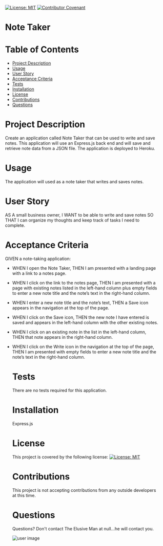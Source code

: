 
  
  [![License: MIT](https://img.shields.io/badge/License-MIT-yellow.svg)](https://opensource.org/licenses/MIT) [![Contributor Covenant](https://img.shields.io/badge/Contributor%20Covenant-v2.0%20adopted-ff69b4.svg)](https://www.contributor-covenant.org/version/2/0/code_of_conduct/)
  
  # **Note Taker**
  # Table of Contents
  * [Project Description](#Project-Description)
  * [Usage](#Usage)
  * [User Story](#user-story)
  * [Acceptance Criteria](#acceptance-criteria)
  * [Tests](#Tests)
  * [Installation](#Installation)
  * [License](#License)
  * [Contributions](#Contributions)
  * [Questions](#Questions)

  # Project Description
  Create an application called Note Taker that can be used to write and save notes. This application will use an Express.js back end and will save and retrieve note data from a JSON file. The application is deployed to Heroku.

  # Usage
  The application will used as a note taker that writes and saves notes.

  # User Story
  AS A small business owner, I WANT to be able to write and save notes 
  SO THAT I can organize my thoughts and keep track of tasks I need to complete.

  # Acceptance Criteria
  GIVEN a note-taking application:
- WHEN I open the Note Taker, THEN I am presented with a landing page with a link to a notes page.
- WHEN I click on the link to the notes page, THEN I am presented with a page with existing notes listed in the left-hand column    plus empty fields to enter a new note title and the note’s text in the right-hand column.
- WHEN I enter a new note title and the note’s text, THEN a Save icon appears in the navigation at the top of the page.
- WHEN I click on the Save icon, THEN the new note I have entered is saved and appears in the left-hand column with the other existing notes.
- WHEN I click on an existing note in the list in the left-hand column, THEN that note appears in the right-hand column.
- WHEN I click on the Write icon in the navigation at the top of the page, THEN I am presented with empty fields to enter a new note title and the note’s text in the right-hand column.

  # Tests
  There are no tests required for this application.

  # Installation
  Express.js

  # License
  This project is covered by the following license: 
  [![License: MIT](https://img.shields.io/badge/License-MIT-yellow.svg)](https://opensource.org/licenses/MIT)

  
  # Contributions
  This project is not accepting contributions from any outside developers at this time.

  # Questions
  Questions? Don't contact The Elusive Man at null...he will contact you. 

  ![user image](https://avatars.githubusercontent.com/u/104848837?v=4)

        


